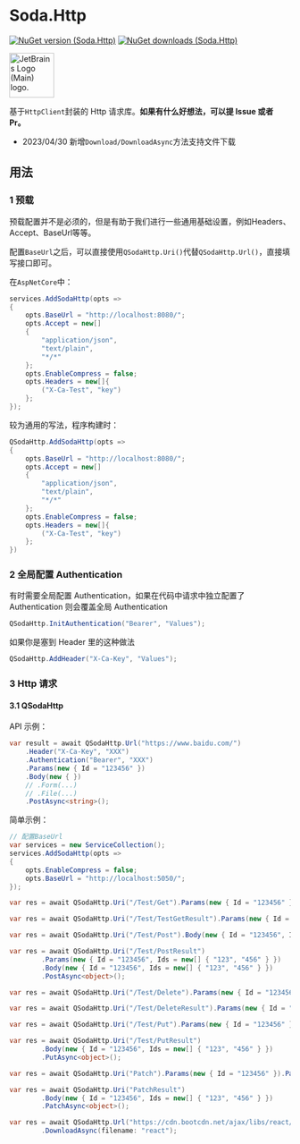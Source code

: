# Soda.Http

[![NuGet version (Soda.Http)](https://img.shields.io/nuget/v/Soda.Http.svg)](https://www.nuget.org/packages/Soda.Http/)
[![NuGet downloads (Soda.Http)](https://img.shields.io/nuget/dt/Soda.Http.svg)](https://www.nuget.org/packages/Soda.Http/) 

<a href="https://jb.gg/OpenSourceSupport">
    <img height="80px" src="https://resources.jetbrains.com/storage/products/company/brand/logos/jb_beam.png" alt="JetBrains Logo (Main) logo.">
<a/>

基于`HttpClient`封装的 Http 请求库。**如果有什么好想法，可以提 Issue 或者 Pr。**

* 2023/04/30 新增`Download/DownloadAsync`方法支持文件下载

## 用法

### 1 预载

预载配置并不是必须的，但是有助于我们进行一些通用基础设置，例如Headers、Accept、BaseUrl等等。

配置`BaseUrl`之后，可以直接使用`QSodaHttp.Uri()`代替`QSodaHttp.Url()`，直接填写接口即可。

在`AspNetCore`中：

```csharp
services.AddSodaHttp(opts =>
{
    opts.BaseUrl = "http://localhost:8080/";
    opts.Accept = new[]
    {
        "application/json",
        "text/plain",
        "*/*"
    };
    opts.EnableCompress = false;
    opts.Headers = new[]{
        ("X-Ca-Test", "key")
    };
});
```

较为通用的写法，程序构建时：

```csharp
QSodaHttp.AddSodaHttp(opts =>
{
    opts.BaseUrl = "http://localhost:8080/";
    opts.Accept = new[]
    {
        "application/json",
        "text/plain",
        "*/*"
    };
    opts.EnableCompress = false;
    opts.Headers = new[]{
        ("X-Ca-Test", "key")
    };
})
```

### 2 全局配置 Authentication

有时需要全局配置 Authentication，如果在代码中请求中独立配置了 Authentication 则会覆盖全局 Authentication

```csharp
QSodaHttp.InitAuthentication("Bearer", "Values");
```

如果你是塞到 Header 里的这种做法

```csharp
QSodaHttp.AddHeader("X-Ca-Key", "Values");
```

### 3 Http 请求

#### 3.1 QSodaHttp

API 示例：

```csharp
var result = await QSodaHttp.Url("https://www.baidu.com/")
    .Header("X-Ca-Key", "XXX")
    .Authentication("Bearer", "XXX")
    .Params(new { Id = "123456" })
    .Body(new { })
    // .Form(...)
    // .File(...)
    .PostAsync<string>();
```

简单示例：

```csharp
// 配置BaseUrl
var services = new ServiceCollection();
services.AddSodaHttp(opts =>
{
    opts.EnableCompress = false;
    opts.BaseUrl = "http://localhost:5050/";
});
```

```csharp
var res = await QSodaHttp.Uri("/Test/Get").Params(new { Id = "123456" }).GetAsync<object>();
```

```csharp
var res = await QSodaHttp.Uri("/Test/TestGetResult").Params(new { Id = "123456", Ids = new[] { "123", "456" } }).GetAsync<object>();
```

```csharp
var res = await QSodaHttp.Uri("/Test/Post").Body(new { Id = "123456", Ids = new[] { "123", "456" } }).PostAsync<object>();
```

```csharp
var res = await QSodaHttp.Uri("/Test/PostResult")
        .Params(new { Id = "123456", Ids = new[] { "123", "456" } })
        .Body(new { Id = "123456", Ids = new[] { "123", "456" } })
        .PostAsync<object>();
```

```csharp
var res = await QSodaHttp.Uri("/Test/Delete").Params(new { Id = "123456" }).DeleteAsync<object>();
```

```csharp
var res = await QSodaHttp.Uri("/Test/DeleteResult").Params(new { Id = "123456", Ids = new[] { "123", "456" } }).DeleteAsync<object>();
```

```csharp
var res = await QSodaHttp.Uri("/Test/Put").Params(new { Id = "123456" }).PutAsync<object>();
```

```csharp
var res = await QSodaHttp.Uri("/Test/PutResult")
        .Body(new { Id = "123456", Ids = new[] { "123", "456" } })
        .PutAsync<object>();
```

```csharp
var res = await QSodaHttp.Uri("Patch").Params(new { Id = "123456" }).PatchAsync<object>();
```

```csharp
var res = await QSodaHttp.Uri("PatchResult")
        .Body(new { Id = "123456", Ids = new[] { "123", "456" } })
        .PatchAsync<object>();
```

```csharp
var res = await QSodaHttp.Url("https://cdn.bootcdn.net/ajax/libs/react/18.2.0/cjs/react.development.js")
        .DownloadAsync(filename: "react");
```
